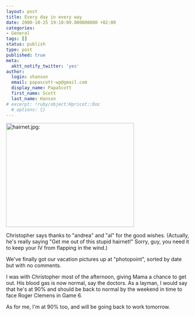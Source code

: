 ```yaml
---
layout: post
title: Every day in every way
date: 2000-10-25 19:10:09.000000000 +02:00
categories:
- General
tags: []
status: publish
type: post
published: true
meta:
  aktt_notify_twitter: 'yes'
author:
  login: shanson
  email: papascott-wp@gmail.com
  display_name: PapaScott
  first_name: Scott
  last_name: Hanson
# excerpt: !ruby/object:Hpricot::Doc
  # options: {}
---
```

<p><img src="http://www.papascott.de/wordpress/wp-content/uploads/2000/10/hairnet.jpg" height="284" width="350" border="0" alt="hairnet.jpg: " /></p>
<p>Christopher says thanks to "andrea" and "al" for the good wishes. (Actually, he's really saying "Get me out of this stupid hairnet!" Sorry, guy, you need it to keep your IV from flapping in the wind.)</p>
<p>We've finally got our vacation pictures up at "photopoint", sorted by date but with no comments.</p>
<p>I was with Christopher most of the afternoon, giving Mama a chance to get out. His blood gas is now normal, say the doctors. As a layman, I would say that he's at 90% and should be back to normal by the weekend in time to face Roger Clemens in Game 6. </p>
<p>As for me, I'm at 90% too, and will be going back to work tomorrow.</p>
